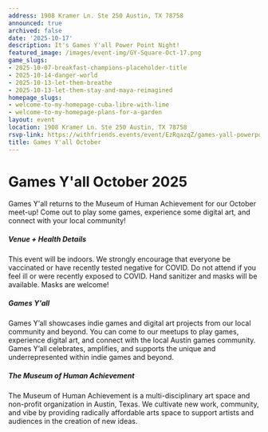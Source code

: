 ```yaml
---
address: 1908 Kramer Ln. Ste 250 Austin, TX 78758
announced: true
archived: false
date: '2025-10-17'
description: It's Games Y'all Power Point Night!
featured_image: /images/event-img/GY-Square-Oct-17.png
game_slugs:
- 2025-10-07-breakfast-champions-placeholder-title
- 2025-10-14-danger-world
- 2025-10-13-let-them-breathe
- 2025-10-13-let-them-stay-and-maya-reimagined
homepage_slugs:
- welcome-to-my-homepage-cuba-libre-with-lime
- welcome-to-my-homepage-plans-for-a-garden
layout: event
location: 1908 Kramer Ln. Ste 250 Austin, TX 78758
rsvp-link: https://withfriends.events/event/EzRqazqZ/games-yall-powerpoint-night-october/
title: Games Y'all October
---
```



# Games Y'all October 2025

Games Y'all returns to the Museum of Human Achievement for our October meet-up! Come out to play some games, experience some digital art, and connect with your local community!

##### Venue + Health Details

This event will be indoors. We strongly encourage that everyone be vaccinated or have recently tested negative for COVID. Do not attend if you feel ill or were recently exposed to COVID. Hand sanitizer and masks will be available. Masks are welcome!

##### Games Y'all

Games Y’all showcases indie games and digital art projects from our local community and beyond. You can come to our meetups to play games, experience digital art, and connect with the local Austin games community. Games Y’all celebrates, amplifies, and supports the unique and underrepresented within indie games and beyond.

##### The Museum of Human Achievement

The Museum of Human Achievement is a multi-disciplinary art space and non-profit organization in Austin, Texas. We cultivate new work, community, and vibe by providing radically affordable arts space to support artists and audiences in the creation of new ideas.
